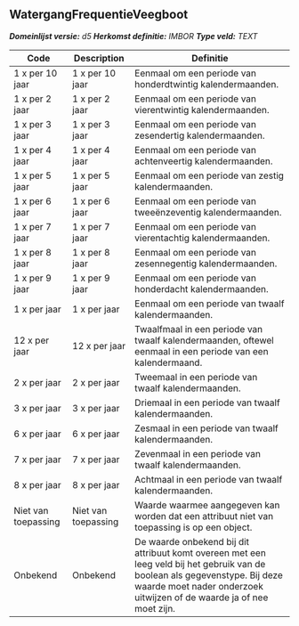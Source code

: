 ﻿## WatergangFrequentieVeegboot

*__Domeinlijst versie:__ d5*
*__Herkomst definitie:__ IMBOR*
*__Type veld:__ TEXT*

|__Code__ |__Description__ |__Definitie__	|
|	---	|	---	|   ---	| 
| 1 x per 10 jaar | 1 x per 10 jaar | Eenmaal om een periode van honderdtwintig kalendermaanden. |
| 1 x per 2 jaar | 1 x per 2 jaar | Eenmaal om een periode van vierentwintig kalendermaanden. |
| 1 x per 3 jaar | 1 x per 3 jaar | Eenmaal om een periode van zesendertig kalendermaanden. |
| 1 x per 4 jaar | 1 x per 4 jaar | Eenmaal om een periode van achtenveertig kalendermaanden. |
| 1 x per 5 jaar | 1 x per 5 jaar | Eenmaal om een periode van zestig kalendermaanden. |
| 1 x per 6 jaar | 1 x per 6 jaar | Eenmaal om een periode van tweeënzeventig kalendermaanden. |
| 1 x per 7 jaar | 1 x per 7 jaar | Eenmaal om een periode van vierentachtig kalendermaanden. |
| 1 x per 8 jaar | 1 x per 8 jaar | Eenmaal om een periode van zesennegentig kalendermaanden. |
| 1 x per 9 jaar | 1 x per 9 jaar | Eenmaal om een periode van honderdacht kalendermaanden. |
| 1 x per jaar | 1 x per jaar | Eenmaal om een periode van twaalf kalendermaanden. |
| 12 x per jaar | 12 x per jaar | Twaalfmaal in een periode van twaalf kalendermaanden, oftewel eenmaal in een periode van een kalendermaand. |
| 2 x per jaar | 2 x per jaar | Tweemaal in een periode van twaalf kalendermaanden. |
| 3 x per jaar | 3 x per jaar | Driemaal in een periode van twaalf kalendermaanden. |
| 6 x per jaar | 6 x per jaar | Zesmaal in een periode van twaalf kalendermaanden. |
| 7 x per jaar | 7 x per jaar | Zevenmaal in een periode van twaalf kalendermaanden. |
| 8 x per jaar | 8 x per jaar | Achtmaal in een periode van twaalf kalendermaanden. |
| Niet van toepassing | Niet van toepassing | Waarde waarmee aangegeven kan worden dat een attribuut niet van toepassing is op een object. |
| Onbekend | Onbekend | De waarde onbekend bij dit attribuut komt overeen met een leeg veld bij het gebruik van de boolean als gegevenstype. Bij deze waarde moet nader onderzoek uitwijzen of de waarde ja of nee moet zijn. |
